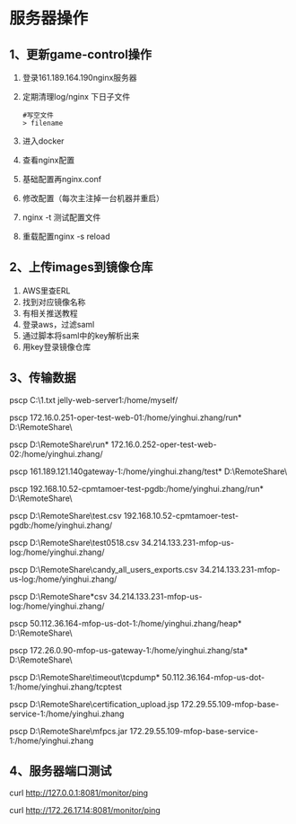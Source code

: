 

# 服务器操作

## 1、更新game-control操作

1. 登录161.189.164.190nginx服务器

2. 定期清理log/nginx 下日子文件

   ```
   #写空文件
   > filename
   ```

3. 进入docker

4. 查看nginx配置

5. 基础配置再nginx.conf

6. 修改配置（每次主注掉一台机器并重启）

7. nginx -t 测试配置文件

8. 重载配置nginx -s reload

   

## 2、上传images到镜像仓库

1. AWS里查ERL
2. 找到对应镜像名称
3. 有相关推送教程
4. 登录aws，过滤saml
5. 通过脚本将saml中的key解析出来
6. 用key登录镜像仓库

## 3、传输数据

pscp C:\1.txt jelly-web-server1:/home/myself/

pscp 172.16.0.251-oper-test-web-01:/home/yinghui.zhang/run* D:\RemoteShare\

pscp D:\RemoteShare\run* 172.16.0.252-oper-test-web-02:/home/yinghui.zhang/

pscp 161.189.121.140gateway-1:/home/yinghui.zhang/test* D:\RemoteShare\

pscp 192.168.10.52-cpmtamoer-test-pgdb:/home/yinghui.zhang/run* D:\RemoteShare\

pscp D:\RemoteShare\test.csv 192.168.10.52-cpmtamoer-test-pgdb:/home/yinghui.zhang/

pscp D:\RemoteShare\test0518.csv 34.214.133.231-mfop-us-log:/home/yinghui.zhang/

pscp D:\RemoteShare\candy_all_users_exports.csv 34.214.133.231-mfop-us-log:/home/yinghui.zhang/

pscp D:\RemoteShare\*csv 34.214.133.231-mfop-us-log:/home/yinghui.zhang/

pscp 50.112.36.164-mfop-us-dot-1:/home/yinghui.zhang/heap* D:\RemoteShare\

pscp 172.26.0.90-mfop-us-gateway-1:/home/yinghui.zhang/sta* D:\RemoteShare\

pscp  D:\RemoteShare\timeout\tcpdump* 50.112.36.164-mfop-us-dot-1:/home/yinghui.zhang/tcptest

pscp  D:\RemoteShare\certification_upload.jsp 172.29.55.109-mfop-base-service-1:/home/yinghui.zhang

pscp  D:\RemoteShare\mfpcs.jar 172.29.55.109-mfop-base-service-1:/home/yinghui.zhang

## 4、服务器端口测试

curl http://127.0.0.1:8081/monitor/ping

curl http://172.26.17.14:8081/monitor/ping